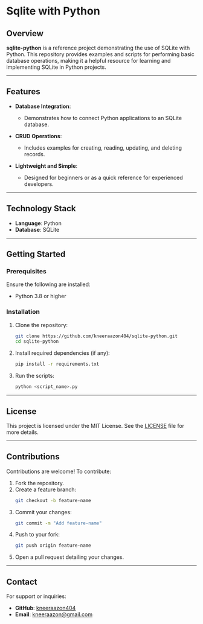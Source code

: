 # Sqlite with Python

## Overview  

**sqlite-python** is a reference project demonstrating the use of SQLite with Python. This repository provides examples and scripts for performing basic database operations, making it a helpful resource for learning and implementing SQLite in Python projects.  

---

## Features  

- **Database Integration**:  
  - Demonstrates how to connect Python applications to an SQLite database.  

- **CRUD Operations**:  
  - Includes examples for creating, reading, updating, and deleting records.  

- **Lightweight and Simple**:  
  - Designed for beginners or as a quick reference for experienced developers.  

---

## Technology Stack  

- **Language**: Python  
- **Database**: SQLite  

---

## Getting Started  

### Prerequisites  

Ensure the following are installed:  
- Python 3.8 or higher  

### Installation  

1. Clone the repository:  
   ```bash  
   git clone https://github.com/kneeraazon404/sqlite-python.git  
   cd sqlite-python  
   ```  

2. Install required dependencies (if any):  
   ```bash  
   pip install -r requirements.txt  
   ```  

3. Run the scripts:  
   ```bash  
   python <script_name>.py  
   ```  

---

## License  

This project is licensed under the MIT License. See the [LICENSE](LICENSE) file for more details.  

---

## Contributions  

Contributions are welcome! To contribute:  

1. Fork the repository.  
2. Create a feature branch:  
   ```bash  
   git checkout -b feature-name  
   ```  
3. Commit your changes:  
   ```bash  
   git commit -m "Add feature-name"  
   ```  
4. Push to your fork:  
   ```bash  
   git push origin feature-name  
   ```  
5. Open a pull request detailing your changes.  

---

## Contact  

For support or inquiries:  
- **GitHub**: [kneeraazon404](https://github.com/kneeraazon404)  
- **Email**: kneeraazon@gmail.com  

